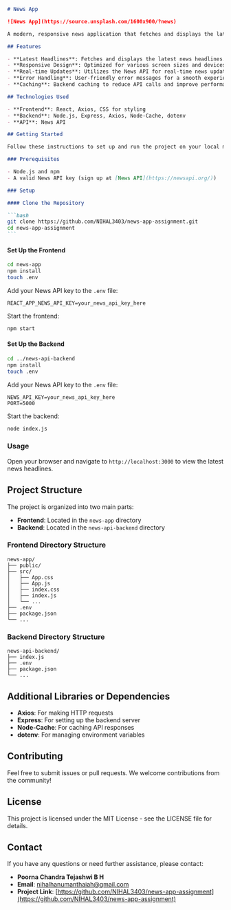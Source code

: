 ````markdown
# News App

![News App](https://source.unsplash.com/1600x900/?news)

A modern, responsive news application that fetches and displays the latest news headlines using the News API. This app is built with React for the frontend and Node.js with Express for the backend.

## Features

- **Latest Headlines**: Fetches and displays the latest news headlines.
- **Responsive Design**: Optimized for various screen sizes and devices.
- **Real-time Updates**: Utilizes the News API for real-time news updates.
- **Error Handling**: User-friendly error messages for a smooth experience.
- **Caching**: Backend caching to reduce API calls and improve performance.

## Technologies Used

- **Frontend**: React, Axios, CSS for styling
- **Backend**: Node.js, Express, Axios, Node-Cache, dotenv
- **API**: News API

## Getting Started

Follow these instructions to set up and run the project on your local machine.

### Prerequisites

- Node.js and npm
- A valid News API key (sign up at [News API](https://newsapi.org/))

### Setup

#### Clone the Repository

```bash
git clone https://github.com/NIHAL3403/news-app-assignment.git
cd news-app-assignment
```
````

#### Set Up the Frontend

```bash
cd news-app
npm install
touch .env
```

Add your News API key to the `.env` file:

```
REACT_APP_NEWS_API_KEY=your_news_api_key_here
```

Start the frontend:

```bash
npm start
```

#### Set Up the Backend

```bash
cd ../news-api-backend
npm install
touch .env
```

Add your News API key to the `.env` file:

```
NEWS_API_KEY=your_news_api_key_here
PORT=5000
```

Start the backend:

```bash
node index.js
```

### Usage

Open your browser and navigate to `http://localhost:3000` to view the latest news headlines.

## Project Structure

The project is organized into two main parts:

- **Frontend**: Located in the `news-app` directory
- **Backend**: Located in the `news-api-backend` directory

### Frontend Directory Structure

```
news-app/
├── public/
├── src/
│   ├── App.css
│   ├── App.js
│   ├── index.css
│   ├── index.js
│   └── ...
├── .env
├── package.json
└── ...
```

### Backend Directory Structure

```
news-api-backend/
├── index.js
├── .env
├── package.json
└── ...
```

## Additional Libraries or Dependencies

- **Axios**: For making HTTP requests
- **Express**: For setting up the backend server
- **Node-Cache**: For caching API responses
- **dotenv**: For managing environment variables

## Contributing

Feel free to submit issues or pull requests. We welcome contributions from the community!

## License

This project is licensed under the MIT License - see the LICENSE file for details.

## Contact

If you have any questions or need further assistance, please contact:

- **Poorna Chandra Tejashwi B H**
- **Email**: [nihalhanumanthaiah@gmail.com](mailto:nihalhanumanthaiah@gmail.com)
- **Project Link**: [https://github.com/NIHAL3403/news-app-assignment](https://github.com/NIHAL3403/news-app-assignment)

```


```

